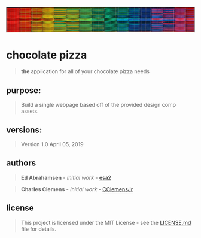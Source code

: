 ![alt text](https://github.com/clothing-color-coordinator/API/blob/master/assets/colorBar1.PNG "Colors")

# chocolate pizza
> **the** application for all of your chocolate pizza needs

## purpose:
> Build a single webpage based off of the provided design comp assets.

## versions:
> Version 1.0  April 05, 2019

## authors
> **Ed Abrahamsen** - *Initial work* - [esa2](https://github.com/esa2])

> **Charles Clemens** - *Initial work* - [CClemensJr](https://github.com/CClemensJr)

## license
> This project is licensed under the MIT License - see the [LICENSE.md](LICENSE.md) file for details.

